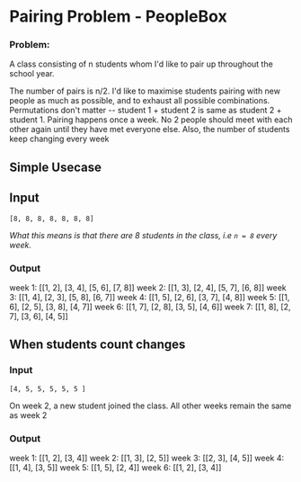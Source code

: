 # Pairing Problem - PeopleBox

### Problem:

A class consisting of n students whom I'd like to pair up throughout the school year.

The number of pairs is n/2. I'd like to maximise students pairing with new people as much as possible, and to exhaust all possible combinations. Permutations don't matter -- student 1 + student 2 is same as student 2 + student 1. Pairing happens once a week. No 2 people should meet with each other again until they have met everyone else. Also, the number of students keep changing every week

## Simple Usecase

## Input

`[8, 8, 8, 8, 8, 8, 8]`

_What this means is that there are 8 students in the class, i.e `n = 8` every week._

### Output

week 1: [[1, 2], [3, 4], [5, 6], [7, 8]]
week 2: [[1, 3], [2, 4], [5, 7], [6, 8]]
week 3: [[1, 4], [2, 3], [5, 8], [6, 7]]
week 4: [[1, 5], [2, 6], [3, 7], [4, 8]]
week 5: [[1, 6], [2, 5], [3, 8], [4, 7]]
week 6: [[1, 7], [2, 8], [3, 5], [4, 6]]
week 7: [[1, 8], [2, 7], [3, 6], [4, 5]]

## When students count changes

### Input

`[4, 5, 5, 5, 5, 5 ]`

On week 2, a new student joined the class. All other weeks remain the same as week 2

### Output

week 1: [[1, 2], [3, 4]]
week 2: [[1, 3], [2, 5]]
week 3: [[2, 3], [4, 5]]
week 4: [[1, 4], [3, 5]]
week 5: [[1, 5], [2, 4]]
week 6: [[1, 2], [3, 4]]
